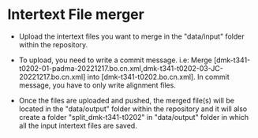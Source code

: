 # Intertext File merger

- Upload the intertext files you want to merge in the "data/input" folder within the repository.

- To upload, you need to write a commit message. i.e: Merge [dmk-t341-t0202-01-padma-20221217.bo.cn.xml,dmk-t341-t0202-03-JC-20221217.bo.cn.xml] into [dmk-t341-t0202.bo.cn.xml]. In commit message, you have to only write alignment files.

- Once the files are uploaded and pushed, the merged file(s) will be located in the "data/output" folder within the repository and it will also create a folder
  "split_dmk-t341-t0202" in "data/output" folder in which all the input intertext files are saved.


